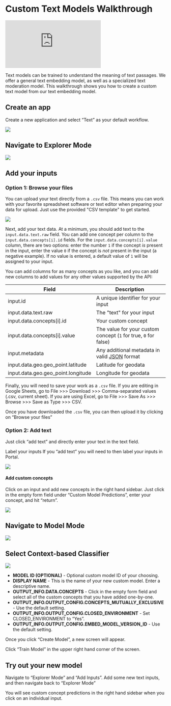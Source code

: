 # Custom Text Models Walkthrough

<iframe src="https://youtu.be/-blQVbccAF0" frameborder="0" allow="autoplay; encrypted-media" allowfullscreen></iframe>

Text models can be trained to understand the meaning of text passages. We offer a general text embedding model, as well as a specialized text moderation model. This walkthrough shows you how to create a custom text model from our text embedding model.

## Create an app

Create a new application and select “Text” as your default workflow.

![](../../images/create_text.jpg)

## Navigate to Explorer Mode

![](../../images/nav-to-explorer.jpg)

## Add your inputs

### Option 1: Browse your files

You can upload your text directly from a `.csv` file. This means you can work with your favorite spreadsheet software or text editor when preparing your data for upload. Just use the provided "CSV template" to get started.

![](../../images/csv_template.jpg)

Next, add your text data. At a minimum, you should add text to the `input.data.text.raw` field. You can add one concept per column to the `input.data.concepts[i].id` fields. For the `input.data.concepts[i].value` column, there are two options: enter the number `1` if the concept *is* present in the input, enter the value `0` if the concept is *not* present in the input (a negative example). If no value is entered, a default value of `1` will be assigned to your input.

You can add columns for as many concepts as you like, and you can add new columns to add values for any other values supported by the API:

|Field     |Description                                                 |
|-----------|--------------------------------------------------------|
|input.id | A unique identifier for your input|
|input.data.text.raw | The "text" for your input |
|input.data.concepts[i].id| Your custom concept |
|input.data.concepts[i].value | The value for your custom concept (`1` for true, `0` for false)|
|input.metadata| Any additional metadata in valid [JSON](https://www.json.org/json-en.html) format |
|input.data.geo.geo_point.latitude| Latitude for geodata |
|input.data.geo.geo_point.longitude | Longitude for geodata |

Finally, you will need to save your work as a `.csv` file. If you are editing in Google Sheets, go to File >>> Download >>> Comma-separated values (.csv, current sheet). If you are using Excel, go to File >>> Save As >>> Browse >>> Save as Type >>> CSV.

Once you have downloaded the `.csv` file, you can then upload it by clicking on “Browse your files”


### Option 2: Add text
Just click “add text” and directly enter your text in the text field.

Label your inputs
If you “add text” you will need to then label your inputs in Portal.

![](../../images/browse_explorer.jpg)

#### Add custom concepts
Click on an input and add new concepts in the right hand sidebar. Just click in the empty form field under “Custom Model Predictions”, enter your concept, and hit “return”.

![](../../images/label_concept.jpg)

## Navigate to Model Mode

![](../../images/model_mode.jpg)

## Select Context-based Classifier

![](../../images/sci_phil_context.jpg)

* **MODEL ID (OPTIONAL)** - Optional custom model ID of your choosing.
* **DISPLAY NAME** - This is the name of your new custom model. Enter a descriptive name.
* **OUTPUT_INFO.DATA.CONCEPTS** - Click in the empty form field and select all of the custom concepts that you have added one-by-one.
* **OUTPUT_INFO.OUTPUT_CONFIG.CONCEPTS_MUTUALLY_EXCLUSIVE** - Use the default setting.
* **OUTPUT_INFO.OUTPUT_CONFIG.CLOSED_ENVIRONMENT** - Set CLOSED_ENVIRONMENT to “Yes”.
* **OUTPUT_INFO.OUTPUT_CONFIG.EMBED_MODEL_VERSION_ID** - Use the default setting.

Once you click “Create Model”, a new screen will appear.

Click “Train Model” in the upper right hand corner of the screen.

## Try out your new model
Navigate to “Explorer Mode” and “Add Inputs”. Add some new text inputs, and then navigate back to “Explorer Mode”

You will see custom concept predictions in the right hand sidebar when you click on an individual input.
